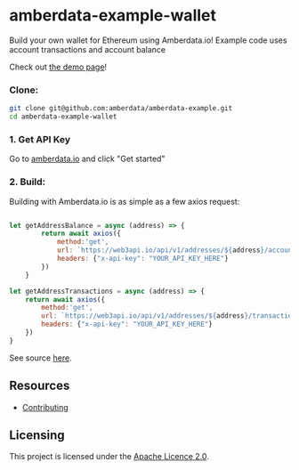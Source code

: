 # amberdata-example-wallet
Build your own wallet for Ethereum using Amberdata.io! Example code uses account transactions and account balance

Check out [the demo page](https://amberdata.github.io/amberdata-example/amberdata-example-wallet/)!

### Clone:
```bash
git clone git@github.com:amberdata/amberdata-example.git
cd amberdata-example-wallet
```

### 1. Get API Key

Go to [amberdata.io](https://amberdata.io/pricing) and click "Get started"

### 2. Build:

Building with Amberdata.io is as simple as a few axios request:

```js

let getAddressBalance = async (address) => {
        return await axios({
            method:'get',
            url: `https://web3api.io/api/v1/addresses/${address}/account-balances?page=0&size=1`,
            headers: {"x-api-key": "YOUR_API_KEY_HERE"}
        })
    }

let getAddressTransactions = async (address) => {
    return await axios({
        method:'get',
        url: `https://web3api.io/api/v1/addresses/${address}/transactions?page=0&size=10`,
        headers: {"x-api-key": "YOUR_API_KEY_HERE"}
    })
}
```

See source [here](https://github.com/amberdata/amberdata-example/blob/a1ee54f291a478087a335ed131b8da987b82f6d3/amberdata-example-wallet/index.js#L54-L64).

## Resources

- [Contributing](./CONTRIBUTING.md)

## Licensing

This project is licensed under the [Apache Licence 2.0](./LICENSE).
